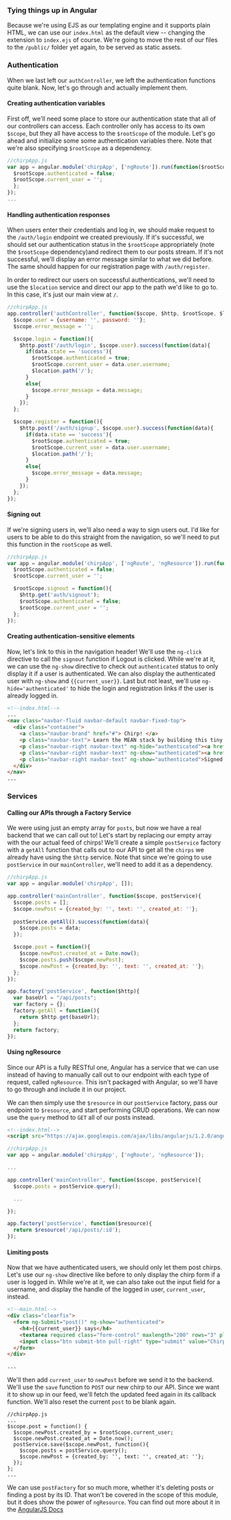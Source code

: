 ### Tying things up in Angular

Because we're using EJS as our templating engine and it supports plain HTML, we can use our `index.html` as the default view -- changing the extension to `index.ejs` of course. We're going to move the rest of our files to the `/public/` folder yet again, to be served as static assets.

### Authentication

When we last left our `authController`, we left the authentication functions quite blank. Now, let's go through and actually implement them.

#### Creating authentication variables

First off, we'll need some place to store our authentication state that all of our controllers can access. Each controller only has access to its own `$scope`, but they all have access to the `$rootScope` of the module. Let's go ahead and initialize some some authentication variables there. Note that we're also specifying `$rootScope` as a dependency.

```javascript
//chirpApp.js
var app = angular.module('chirpApp', ['ngRoute']).run(function($rootScope) {
  $rootScope.authenticated = false;
  $rootScope.current_user = '';
  };
});
...
```

#### Handling authentication responses

When users enter their credentials and log in, we should make request to the `/auth/login` endpoint we created previously. If it's successful, we should set our authentication status in the `$rootScope` appropriately (note the `$rootScope` dependency)and redirect them to our posts stream. If it's not successful, we'll display an error message similar to what we did before. The same should happen for our registration page with `/auth/register`.

In order to redirect our users on successful authentications, we'll need to use the `$location` service and direct our app to the path we'd like to go to. In this case, it's just our main view at `/`.

```javascript
//chirpApp.js
app.controller('authController', function($scope, $http, $rootScope, $location){
  $scope.user = {username: '', password: ''};
  $scope.error_message = '';

  $scope.login = function(){
    $http.post('/auth/login', $scope.user).success(function(data){
      if(data.state == 'success'){
        $rootScope.authenticated = true;
        $rootScope.current_user = data.user.username;
        $location.path('/');
      }
      else{
        $scope.error_message = data.message;
      }
    });
  };

  $scope.register = function(){
    $http.post('/auth/signup', $scope.user).success(function(data){
      if(data.state == 'success'){
        $rootScope.authenticated = true;
        $rootScope.current_user = data.user.username;
        $location.path('/');
      }
      else{
        $scope.error_message = data.message;
      }
    });
  };
});
```
#### Signing out

If we're signing users in, we'll also need a way to sign users out. I'd like for users to be able to do this straight from the navigation, so we'll need to put this function in the `rootScope` as well. 

```javascript
//chirpApp.js
var app = angular.module('chirpApp', ['ngRoute', 'ngResource']).run(function($http, $rootScope) {
  $rootScope.authenticated = false;
  $rootScope.current_user = '';

  $rootScope.signout = function(){
    $http.get('auth/signout');
    $rootScope.authenticated = false;
    $rootScope.current_user = '';
  };
});
```

#### Creating authentication-sensitive elements

Now, let's link to this in the navigation header! We'll use the `ng-click` directive to call the `signout` function if Logout is clicked. While we're at it, we can use the `ng-show` directive to check out `authenticated` status to only display it if a user is authenticated. We can also display the authenticated user with `ng-show` and `{{current_user}}`. Last but not least, we'll use `ng-hide='authenticated'` to hide the login and registration links if the user is already logged in.

```html
<!--index.html-->
...
<nav class="navbar-fluid navbar-default navbar-fixed-top">
  <div class="container">
    <a class="navbar-brand" href="#"> Chirp! </a>
    <p class="navbar-text"> Learn the MEAN stack by building this tiny app</p>
    <p class="navbar-right navbar-text" ng-hide="authenticated"><a href="#/login">Login</a> or <a href="#/signup">Register</a></p>
    <p class="navbar-right navbar-text" ng-show="authenticated"><a href="#" ng-click="signout()">Logout</a></p>
    <p class="navbar-right navbar-text" ng-show="authenticated">Signed in as {{current_user}}</p>
  </div>
</nav>
...
```


### Services

#### Calling our APIs through a Factory Service
We were using just an empty array for `posts`, but now we have a real backend that we can call out to! Let's start by replacing our empty array with the our actual feed of chirps! We'll create a simple `postService` factory with a `getAll` function that calls out to our API to get all the `chirps` we already have using the `$http` service. Note that since we're going to use `postService` in our `mainController`, we'll need to add it as a dependency. 

```javascript
//chirpApp.js
var app = angular.module('chirpApp', []);

app.controller('mainController', function($scope, postService){
  $scope.posts = [];
  $scope.newPost = {created_by: '', text: '', created_at: ''};
  
  postService.getAll().success(function(data){
    $scope.posts = data;
  });

  $scope.post = function(){
    $scope.newPost.created_at = Date.now();
    $scope.posts.push($scope.newPost);
    $scope.newPost = {created_by: '', text: '', created_at: ''};
  };
});

app.factory('postService', function($http){
  var baseUrl = "/api/posts";
  var factory = {};
  factory.getAll = function(){
    return $http.get(baseUrl);
  };
  return factory;
});
```

#### Using ngResource

Since our API is a fully RESTful one, Angular has a service that we can use instead of having to manually call out to our endpoint with each type of request, called `ngResource`. This isn't packaged with Angular, so we'll have to go through and  include it in our project.

We can then simply use the `$resource` in our `postService` factory, pass our endpoint to `$resource`, and start performing CRUD operations. We can now use the `query` method to `GET` all of our posts instead. 

```html
<!--index.html-->
<script src="https://ajax.googleapis.com/ajax/libs/angularjs/1.2.0/angular-resource.js"></script>
```

```javascript
//chirpApp.js
var app = angular.module('chirpApp', ['ngRoute', 'ngResource']);

...

app.controller('mainController', function($scope, postService){
  $scope.posts = postService.query();

  ...

});

app.factory('postService', function($resource){
  return $resource('/api/posts/:id');
});
```

#### Limiting posts

Now that we have authenticated users, we should only let them post chirps. Let's use our `ng-show` directive like before to only display the chirp form if a user is logged in. While we're at it, we can also take out the input field for a username, and display the handle of the logged in user, `current_user`, instead.

```html
<!--main.html-->
<div class="clearfix">
  <form ng-Submit="post()" ng-show="authenticated">
    <h4>{{current_user}} says</h4>
    <textarea required class="form-control" maxlength="200" rows="3" placeholder="Say something" ng-model="newPost.text"></textarea>
    <input class="btn submit-btn pull-right" type="submit" value="Chirp!" />
  </form>
</div>

...

```

We'll then add `current_user` to `newPost` before we send it to the backend. We'll use the `save` function to `POST` our new chirp to our API. Since we want it to show up in our feed, we'll fetch the updated feed again in its callback function. We'll also reset the current `post` to be blank again. 

```
//chirpApp.js
...
$scope.post = function() {
  $scope.newPost.created_by = $rootScope.current_user;
  $scope.newPost.created_at = Date.now();
  postService.save($scope.newPost, function(){
    $scope.posts = postService.query();
    $scope.newPost = {created_by: '', text: '', created_at: ''};
  });
};
...
```
We can use `postFactory` for so much more, whether it's deleting posts or finding a post by its ID. That won't be covered in the scope of this module, but it does show the power of `ngResource`. You can find out more about it in the [AngularJS Docs](https://docs.angularjs.org/api/ngResource)